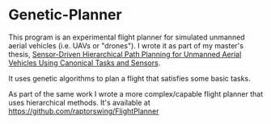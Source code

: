 Genetic-Planner
===============

This program is an experimental flight planner for simulated unmanned aerial vehicles (i.e. UAVs or "drones").
I wrote it as part of my master's thesis, [Sensor-Driven Hierarchical Path Planning for Unmanned Aerial Vehicles Using Canonical Tasks and Sensors](https://scholarsarchive.byu.edu/etd/3798/).

It uses genetic algorithms to plan a flight that satisfies some basic tasks.

As part of the same work I wrote a more complex/capable flight planner that uses hierarchical methods. It's available at https://github.com/raptorswing/FlightPlanner

